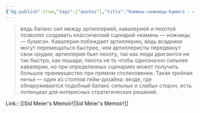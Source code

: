 ```yaml
---
{"dg-publish":true,"tags":["quotes"],"title":"Камень-ножницы-бумага - столп геймдизайна","date":"2022-07-31T16:46:09+03:00","modified_at":"2022-08-03T18:29:22+03:00","permalink":"/quotes/202207311646/","dgHomeLink":false,"dgPassFrontmatter":true}
---
```



> ведь баланс сил между артиллерией, кавалерией и пехотой позволял создавать классический сценарий «камень — ножницы — бумага». Кавалерия побеждает артиллерию, ведь всадники могут перемещаться быстрее, чем артиллеристы передвинут свои орудия; артиллерия бьет пехоту, так как люди двигаются не так быстро, как лошади; пехота не то чтобы однозначно сильнее кавалерии, но при определенных сценариях может получить большое преимущество при прямом столкновении. Такая тройная ничья — один из столпов гейм-дизайна: везде, где обнаруживается подобный баланс сильных и слабых сторон, есть потенциал для интересных стратегических решений.

Link:: [[Sid Meier's Memoir!|Sid Meier's Memoir!]]
